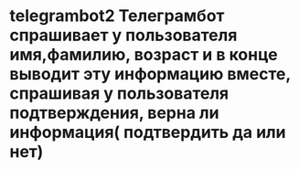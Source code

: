 # telegrambot2 Телеграмбот спрашивает у пользователя имя,фамилию, возраст и в конце выводит эту информацию вместе, спрашивая у пользователя подтверждения, верна ли информация( подтвердить да или нет)
